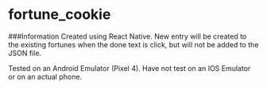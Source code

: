 # fortune_cookie

###Information
Created using React Native.
New entry will be created to the existing fortunes when the done text is click, but will not be added to the JSON file.

Tested on an Android Emulator (Pixel 4).
Have not test on an IOS Emulator or on an actual phone.
